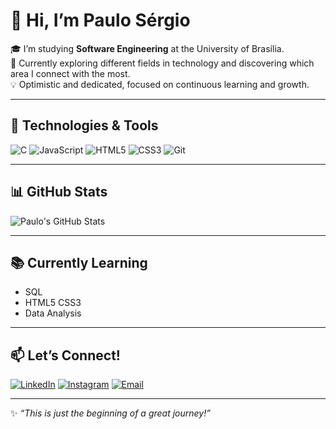 # 👋 Hi, I’m Paulo Sérgio

🎓 I’m studying **Software Engineering** at the University of Brasília.  
🚀 Currently exploring different fields in technology and discovering which area I connect with the most.  
💡 Optimistic and dedicated, focused on continuous learning and growth.  

---

## 🔧 Technologies & Tools
![C](https://img.shields.io/badge/C-00599C?style=for-the-badge&logo=c&logoColor=white)
![JavaScript](https://img.shields.io/badge/JavaScript-F7DF1E?style=for-the-badge&logo=javascript&logoColor=black)
![HTML5](https://img.shields.io/badge/HTML5-E34F26?style=for-the-badge&logo=html5&logoColor=white)
![CSS3](https://img.shields.io/badge/CSS3-1572B6?style=for-the-badge&logo=css3&logoColor=white)
![Git](https://img.shields.io/badge/Git-F05032?style=for-the-badge&logo=git&logoColor=white)

---

## 📊 GitHub Stats
![Paulo's GitHub Stats](https://github-readme-stats.vercel.app/api?username=PauloSrsr&show_icons=true&title_color=00aaff&text_color=ffffff&icon_color=00aaff&bg_color=0d1117&border_color=00aaff)

---

## 📚 Currently Learning
- SQL  
- HTML5 CSS3  
- Data Analysis  

---

## 📫 Let’s Connect!
[![LinkedIn](https://img.shields.io/badge/LinkedIn-0A66C2?style=for-the-badge&logo=linkedin&logoColor=white)](SEU_LINKEDIN)
[![Instagram](https://img.shields.io/badge/Instagram-E4405F?style=for-the-badge&logo=instagram&logoColor=white)](https://www.instagram.com/_paulo.s_)
[![Email](https://img.shields.io/badge/Email-D14836?style=for-the-badge&logo=gmail&logoColor=white)](mailto:paulosergiorsrios12@gmail.com)

---

✨ *“This is just the beginning of a great journey!”*


<!--
**Paulosrsr/Paulosrsr** is a ✨ _special_ ✨ repository because its `README.md` (this file) appears on your GitHub profile.

Here are some ideas to get you started:

- 🔭 I’m currently working on ...
- 🌱 I’m currently learning ...
- 👯 I’m looking to collaborate on ...
- 🤔 I’m looking for help with ...
- 💬 Ask me about ...
- 📫 How to reach me: ...
- 😄 Pronouns: ...
- ⚡ Fun fact: ...
-->
